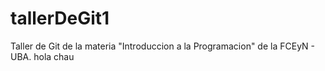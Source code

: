 # tallerDeGit1

Taller de Git de la materia "Introduccion a la Programacion" de la FCEyN - UBA.
hola
chau
